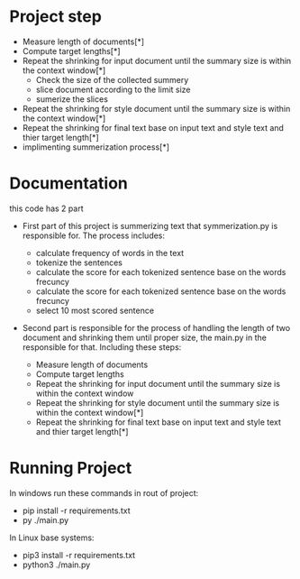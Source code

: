 # Project step
* Measure length of documents[*]
* Compute target lengths[*]
* Repeat the shrinking for input document until the summary size is within the context window[*]
   * Check the size of the collected summery 
   * slice document according to the limit size
   * sumerize the slices
* Repeat the shrinking for style document until the summary size is within the context window[*]
* Repeat the shrinking for final text base on input text and style text and thier target length[*]
* implimenting summerization process[*]

# Documentation
this code has 2 part 

* First part of this project is summerizing text that symmerization.py is responsible for. The process includes:
    * calculate frequency of words in the text
    * tokenize  the sentences
    * calculate the score for each tokenized sentence base on the words frecuncy 
    * calculate the score for each tokenized sentence base on the words frecuncy 
    * select 10 most scored sentence 

* Second part is responsible for the process of handling the length of two document and shrinking them until proper size, the main.py in the responsible for that. Including these steps:
    * Measure length of documents
    * Compute target lengths
    * Repeat the shrinking for input document until the summary size is within the context window
    * Repeat the shrinking for style document until the summary size is within the context window[*]
    * Repeat the shrinking for final text base on input text and style text and thier target length[*]



# Running Project
In windows run these commands in rout of project:
* pip install -r requirements.txt
* py ./main.py

In Linux base systems:
* pip3 install -r requirements.txt
* python3  ./main.py
